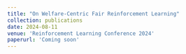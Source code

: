```yaml
---
title: "On Welfare-Centric Fair Reinforcement Learning"
collection: publications
date: 2024-08-11
venue: 'Reinforcement Learning Conference 2024'
paperurl: 'Coming soon'
---
```


